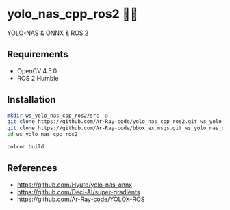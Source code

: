 # yolo_nas_cpp_ros2 🍆🐢

YOLO-NAS & ONNX & ROS 2

## Requirements

- OpenCV 4.5.0
- ROS 2 Humble

## Installation

```bash
mkdir ws_yolo_nas_cpp_ros2/src -p
git clone https://github.com/Ar-Ray-code/yolo_nas_cpp_ros2.git ws_yolo_nas_cpp_ros2/src
git clone https://github.com/Ar-Ray-code/bbox_ex_msgs.git ws_yolo_nas_cpp_ros2/src
cd ws_yolo_nas_cpp_ros2

colcon build
```



## References

- https://github.com/Hyuto/yolo-nas-onnx
- https://github.com/Deci-AI/super-gradients
- https://github.com/Ar-Ray-code/YOLOX-ROS
